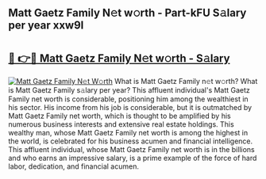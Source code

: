 ## Matt Gaetz Family N𝚎t w𝚘rth - Part-kFU S𝚊lary per year xxw9I

# <h2><a href="http://gc2g0f.nevu.top/?p=Matt+Gaetz+Family">🔗 👉🔴 Matt Gaetz Family N𝚎t w𝚘rth - S𝚊lary</a></h2>

[![Matt Gaetz Family N𝚎t W𝚘rth](https://i.imgur.com/Oavwk0R.jpeg)](http://gc2g0f.nevu.top/?p=Matt+Gaetz+Family)
What is Matt Gaetz Family n𝚎t w𝚘rth? What is Matt Gaetz Family s𝚊lary per year?
This affluent individual's Matt Gaetz Family net worth is considerable, positioning him among the wealthiest in his sector. His income from his job is considerable, but it is outmatched by Matt Gaetz Family net worth, which is thought to be amplified by his numerous business interests and extensive real estate holdings. This wealthy man, whose Matt Gaetz Family net worth is among the highest in the world, is celebrated for his business acumen and financial intelligence. This affluent individual, whose Matt Gaetz Family net worth is in the billions and who earns an impressive salary, is a prime example of the force of hard labor, dedication, and financial acumen.
